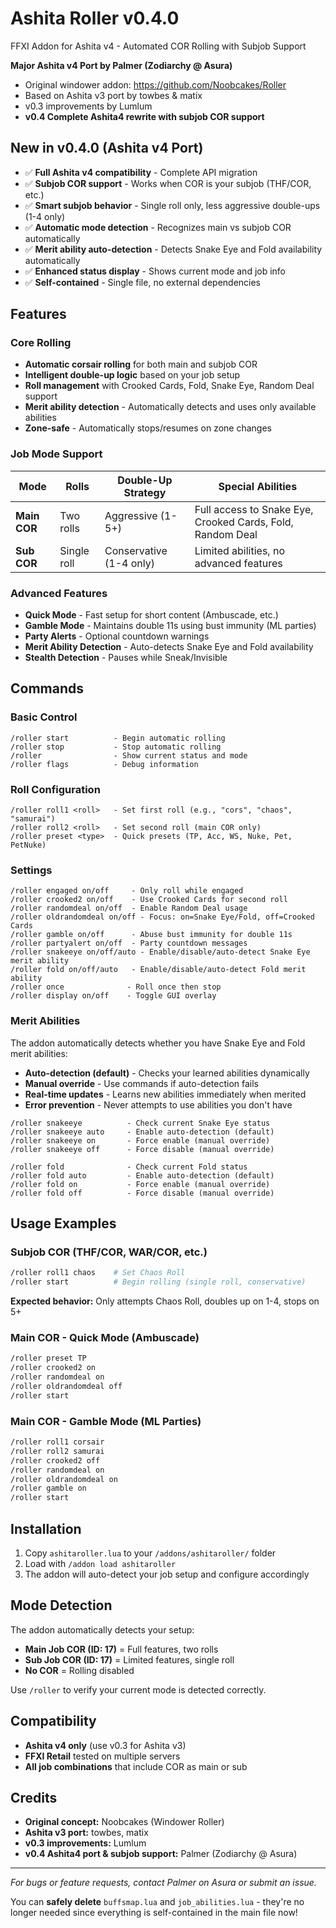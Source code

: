 # Ashita Roller v0.4.0
FFXI Addon for Ashita v4 - Automated COR Rolling with Subjob Support

**Major Ashita v4 Port by Palmer (Zodiarchy @ Asura)**
- Original windower addon: https://github.com/Noobcakes/Roller
- Based on Ashita v3 port by towbes & matix
- v0.3 improvements by Lumlum
- **v0.4 Complete Ashita4 rewrite with subjob COR support**

## New in v0.4.0 (Ashita v4 Port)
- ✅ **Full Ashita v4 compatibility** - Complete API migration
- ✅ **Subjob COR support** - Works when COR is your subjob (THF/COR, etc.)
- ✅ **Smart subjob behavior** - Single roll only, less aggressive double-ups (1-4 only)
- ✅ **Automatic mode detection** - Recognizes main vs subjob COR automatically
- ✅ **Merit ability auto-detection** - Detects Snake Eye and Fold availability automatically
- ✅ **Enhanced status display** - Shows current mode and job info
- ✅ **Self-contained** - Single file, no external dependencies

## Features

### Core Rolling
- **Automatic corsair rolling** for both main and subjob COR
- **Intelligent double-up logic** based on your job setup
- **Roll management** with Crooked Cards, Fold, Snake Eye, Random Deal support
- **Merit ability detection** - Automatically detects and uses only available abilities
- **Zone-safe** - Automatically stops/resumes on zone changes

### Job Mode Support
| Mode | Rolls | Double-Up Strategy | Special Abilities |
|------|-------|-------------------|-------------------|
| **Main COR** | Two rolls | Aggressive (1-5+) | Full access to Snake Eye, Crooked Cards, Fold, Random Deal |
| **Sub COR** | Single roll | Conservative (1-4 only) | Limited abilities, no advanced features |

### Advanced Features
- **Quick Mode** - Fast setup for short content (Ambuscade, etc.)
- **Gamble Mode** - Maintains double 11s using bust immunity (ML parties)
- **Party Alerts** - Optional countdown warnings
- **Merit Ability Detection** - Auto-detects Snake Eye and Fold availability
- **Stealth Detection** - Pauses while Sneak/Invisible

## Commands

### Basic Control
```
/roller start          - Begin automatic rolling
/roller stop           - Stop automatic rolling  
/roller                - Show current status and mode
/roller flags          - Debug information
```

### Roll Configuration
```
/roller roll1 <roll>   - Set first roll (e.g., "cors", "chaos", "samurai")
/roller roll2 <roll>   - Set second roll (main COR only)
/roller preset <type>  - Quick presets (TP, Acc, WS, Nuke, Pet, PetNuke)
```

### Settings
```
/roller engaged on/off     - Only roll while engaged
/roller crooked2 on/off    - Use Crooked Cards for second roll
/roller randomdeal on/off  - Enable Random Deal usage
/roller oldrandomdeal on/off - Focus: on=Snake Eye/Fold, off=Crooked Cards
/roller gamble on/off      - Abuse bust immunity for double 11s
/roller partyalert on/off  - Party countdown messages
/roller snakeeye on/off/auto - Enable/disable/auto-detect Snake Eye merit ability
/roller fold on/off/auto   - Enable/disable/auto-detect Fold merit ability
/roller once              - Roll once then stop
/roller display on/off    - Toggle GUI overlay
```

### Merit Abilities
The addon automatically detects whether you have Snake Eye and Fold merit abilities:
- **Auto-detection (default)** - Checks your learned abilities dynamically
- **Manual override** - Use commands if auto-detection fails
- **Real-time updates** - Learns new abilities immediately when merited
- **Error prevention** - Never attempts to use abilities you don't have

```
/roller snakeeye          - Check current Snake Eye status
/roller snakeeye auto     - Enable auto-detection (default)
/roller snakeeye on       - Force enable (manual override)
/roller snakeeye off      - Force disable (manual override)

/roller fold              - Check current Fold status  
/roller fold auto         - Enable auto-detection (default)
/roller fold on           - Force enable (manual override)
/roller fold off          - Force disable (manual override)
```

## Usage Examples

### Subjob COR (THF/COR, WAR/COR, etc.)
```bash
/roller roll1 chaos    # Set Chaos Roll
/roller start          # Begin rolling (single roll, conservative)
```
**Expected behavior:** Only attempts Chaos Roll, doubles up on 1-4, stops on 5+

### Main COR - Quick Mode (Ambuscade)
```bash
/roller preset TP
/roller crooked2 on
/roller randomdeal on
/roller oldrandomdeal off
/roller start
```

### Main COR - Gamble Mode (ML Parties)
```bash
/roller roll1 corsair
/roller roll2 samurai  
/roller crooked2 off
/roller randomdeal on
/roller oldrandomdeal on
/roller gamble on
/roller start
```

## Installation
1. Copy `ashitaroller.lua` to your `/addons/ashitaroller/` folder
2. Load with `/addon load ashitaroller`
3. The addon will auto-detect your job setup and configure accordingly

## Mode Detection
The addon automatically detects your setup:
- **Main Job COR (ID: 17)** = Full features, two rolls
- **Sub Job COR (ID: 17)** = Limited features, single roll  
- **No COR** = Rolling disabled

Use `/roller` to verify your current mode is detected correctly.

## Compatibility
- **Ashita v4 only** (use v0.3 for Ashita v3)
- **FFXI Retail** tested on multiple servers
- **All job combinations** that include COR as main or sub

## Credits
- **Original concept:** Noobcakes (Windower Roller)
- **Ashita v3 port:** towbes, matix  
- **v0.3 improvements:** Lumlum
- **v0.4 Ashita4 port & subjob support:** Palmer (Zodiarchy @ Asura)

---
*For bugs or feature requests, contact Palmer on Asura or submit an issue.*

You can **safely delete** `buffsmap.lua` and `job_abilities.lua` - they're no longer needed since everything is self-contained in the main file now!
